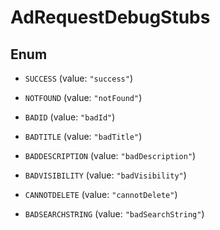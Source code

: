 

# AdRequestDebugStubs

## Enum


* `SUCCESS` (value: `"success"`)

* `NOTFOUND` (value: `"notFound"`)

* `BADID` (value: `"badId"`)

* `BADTITLE` (value: `"badTitle"`)

* `BADDESCRIPTION` (value: `"badDescription"`)

* `BADVISIBILITY` (value: `"badVisibility"`)

* `CANNOTDELETE` (value: `"cannotDelete"`)

* `BADSEARCHSTRING` (value: `"badSearchString"`)



